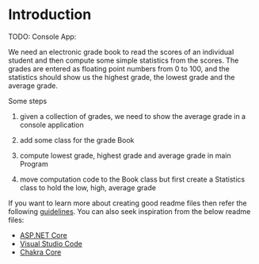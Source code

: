 # Introduction 
TODO: 
Console App:

We need an electronic grade book to read the scores of an individual student 
and then compute some simple statistics from the scores.
The grades are entered as floating point numbers from 0 to 100, and the statistics should show
us the highest grade, the lowest grade and the average grade.


Some steps

1) given a collection of grades, we need to show the average grade in a console application

2) add some class for the grade Book

3) compute lowest grade, highest grade and average grade in main Program

4) move computation code to the Book class but first create a Statistics class to hold the low, high, average grade

If you want to learn more about creating good readme files then refer the following [guidelines](https://docs.microsoft.com/en-us/azure/devops/repos/git/create-a-readme?view=azure-devops). You can also seek inspiration from the below readme files:
- [ASP.NET Core](https://github.com/aspnet/Home)
- [Visual Studio Code](https://github.com/Microsoft/vscode)
- [Chakra Core](https://github.com/Microsoft/ChakraCore)